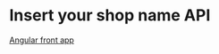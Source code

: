 # Insert your shop name API

[Angular front app](https://github.com/matkrajnik/insert-name-shop-web-ng)
